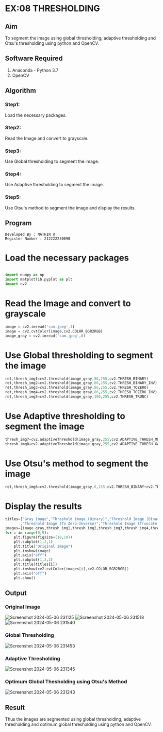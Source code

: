 # EX:08 THRESHOLDING
## Aim
To segment the image using global thresholding, adaptive thresholding and Otsu's thresholding using python and OpenCV.

## Software Required
1. Anaconda - Python 3.7
2. OpenCV

## Algorithm

### Step1:
Load the necessary packages.

### Step2:
Read the Image and convert to grayscale.

### Step3:
Use Global thresholding to segment the image.

### Step4:
Use Adaptive thresholding to segment the image.

### Step5:
Use Otsu's method to segment the image and display the results.


## Program
```
Developed By : NATHIN R
Register Number : 212222230090
```

# Load the necessary packages
```python

import numpy as np
import matplotlib.pyplot as plt
import cv2
```


# Read the Image and convert to grayscale
```python
image = cv2.imread('sam.jpeg',1)
image = cv2.cvtColor(image,cv2.COLOR_BGR2RGB)
image_gray = cv2.imread('sam.jpeg',0)
```


# Use Global thresholding to segment the image
```python
ret,thresh_img1=cv2.threshold(image_gray,86,255,cv2.THRESH_BINARY)
ret,thresh_img2=cv2.threshold(image_gray,86,255,cv2.THRESH_BINARY_INV)
ret,thresh_img3=cv2.threshold(image_gray,86,255,cv2.THRESH_TOZERO)
ret,thresh_img4=cv2.threshold(image_gray,86,255,cv2.THRESH_TOZERO_INV)
ret,thresh_img5=cv2.threshold(image_gray,100,255,cv2.THRESH_TRUNC)
```



# Use Adaptive thresholding to segment the image
```python
thresh_img7=cv2.adaptiveThreshold(image_gray,255,cv2.ADAPTIVE_THRESH_MEAN_C,cv2.THRESH_BINARY,11,2)
thresh_img8=cv2.adaptiveThreshold(image_gray,255,cv2.ADAPTIVE_THRESH_GAUSSIAN_C,cv2.THRESH_BINARY,11,2)

```

# Use Otsu's method to segment the image 
```python
ret,thresh_img6=cv2.threshold(image_gray,0,255,cv2.THRESH_BINARY+cv2.THRESH_OTSU)
```

# Display the results
```python
titles=["Gray Image","Threshold Image (Binary)","Threshold Image (Binary Inverse)","Threshold Image (To Zero)"
       ,"Threshold Image (To Zero-Inverse)","Threshold Image (Truncate)","Otsu","Adaptive Threshold (Mean)","Adaptive Threshold (Gaussian)"]
images=[image_gray,thresh_img1,thresh_img2,thresh_img3,thresh_img4,thresh_img5,thresh_img6,thresh_img7,thresh_img8]
for i in range(0,9):
    plt.figure(figsize=(10,10))
    plt.subplot(1,2,1)
    plt.title("Original Image")
    plt.imshow(image)
    plt.axis("off")
    plt.subplot(1,2,2)
    plt.title(titles[i])
    plt.imshow(cv2.cvtColor(images[i],cv2.COLOR_BGR2RGB))
    plt.axis("off")
    plt.show()
```


## Output

### Original Image
![Screenshot 2024-05-06 231125](https://github.com/syedmokthiyar/Thresholdingg/assets/118787294/0b2ba9a1-660e-4696-8f01-de6db34ad6d8)
![Screenshot 2024-05-06 231518](https://github.com/syedmokthiyar/Thresholdingg/assets/118787294/56b6deb3-6302-44ba-b79b-dfae99a9a025)
![Screenshot 2024-05-06 231540](https://github.com/syedmokthiyar/Thresholdingg/assets/118787294/344d0ca5-e58e-4407-8111-285f703f9c51)


### Global Thresholding
![Screenshot 2024-05-06 231453](https://github.com/syedmokthiyar/Thresholdingg/assets/118787294/9f5c1497-18d7-4504-a005-c9c755bf7c73)


### Adaptive Thresholding
![Screenshot 2024-05-06 231345](https://github.com/syedmokthiyar/Thresholdingg/assets/118787294/4bcab8d1-51de-4040-862e-15c857649b4e)


### Optimum Global Thesholding using Otsu's Method
![Screenshot 2024-05-06 231243](https://github.com/syedmokthiyar/Thresholdingg/assets/118787294/93cfd3df-2a16-46b9-8cbc-003c51892027)



## Result
Thus the images are segmented using global thresholding, adaptive thresholding and optimum global thresholding using python and OpenCV.
